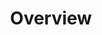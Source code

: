 ---
title: Overview
description: Use LocalStack with AWS SDKs to manage your AWS resources locally.
template: doc
sidebar:
    order: 1
---